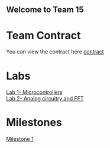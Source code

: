 ## Welcome to Team 15

# Team Contract
You can view the contract here [contract](https://github.com/gururajbhupal/ECE3400-Team15/blob/master/contract.pdf) 

# Labs
[Lab 1- Microcontrollers](/ECE3400-Team15/Lab1)  
[Lab 2- Analog circuitry and FFT](/ECE3400-Team15/Lab2)  

# Milestones
[Milestone 1](/ECE3400-Team15/Milestone1) 
